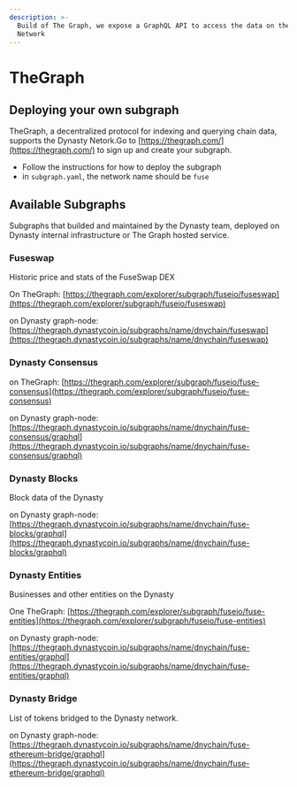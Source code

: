 ```yaml
---
description: >-
  Build of The Graph, we expose a GraphQL API to access the data on the Dynasty
  Network
---
```


# TheGraph

## Deploying your own subgraph

TheGraph, a decentralized protocol for indexing and querying chain data, supports the Dynasty Netork.Go to [https://thegraph.com/](https://thegraph.com/) to sign up and create your subgraph.

* Follow the instructions for how to deploy the subgraph
* in `subgraph.yaml`, the network name should be `fuse`

## Available Subgraphs

Subgraphs that builded and maintained by the Dynasty team, deployed on Dynasty internal infrastructure or The Graph hosted service.

### Fuseswap

Historic price and stats of the FuseSwap DEX

On TheGraph: [https://thegraph.com/explorer/subgraph/fuseio/fuseswap](https://thegraph.com/explorer/subgraph/fuseio/fuseswap)

on Dynasty graph-node:  [https://thegraph.dynastycoin.io/subgraphs/name/dnychain/fuseswap](https://thegraph.dynastycoin.io/subgraphs/name/dnychain/fuseswap)

### Dynasty Consensus

on TheGraph: [https://thegraph.com/explorer/subgraph/fuseio/fuse-consensus](https://thegraph.com/explorer/subgraph/fuseio/fuse-consensus)

on Dynasty graph-node: [https://thegraph.dynastycoin.io/subgraphs/name/dnychain/fuse-consensus/graphql](https://thegraph.dynastycoin.io/subgraphs/name/dnychain/fuse-consensus/graphql)

### Dynasty Blocks

Block data of the Dynasty

on Dynasty graph-node: [https://thegraph.dynastycoin.io/subgraphs/name/dnychain/fuse-blocks/graphql](https://thegraph.dynastycoin.io/subgraphs/name/dnychain/fuse-blocks/graphql)

### Dynasty Entities

Businesses and other entities on the Dynasty

One TheGraph: [https://thegraph.com/explorer/subgraph/fuseio/fuse-entities](https://thegraph.com/explorer/subgraph/fuseio/fuse-entities)

on Dynasty graph-node:  [https://thegraph.dynastycoin.io/subgraphs/name/dnychain/fuse-entities/graphql](https://thegraph.dynastycoin.io/subgraphs/name/dnychain/fuse-entities/graphql)

### Dynasty Bridge

List of tokens bridged to the Dynasty network.

on Dynasty graph-node: [https://thegraph.dynastycoin.io/subgraphs/name/dnychain/fuse-ethereum-bridge/graphql](https://thegraph.dynastycoin.io/subgraphs/name/dnychain/fuse-ethereum-bridge/graphql)

